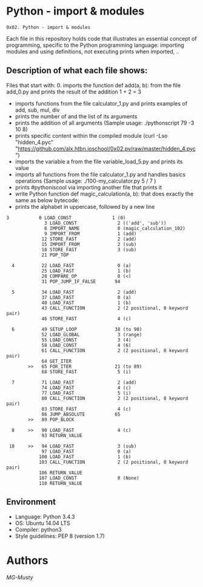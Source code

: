 # Python - import & modules
`0x02. Python - import & modules`

Each file in this repository holds code that illustrates an essential concept of programming, specific to the Python programming language: importing modules and using definitions, not executing prints when imported, ..

## Description of what each file shows:

Files that start with: 0. imports the function def add(a, b): from the file add_0.py and prints the result of the addition 1 + 2 = 3

- imports functions from the file calculator_1.py and prints examples of add, sub, mul, div
- prints the number of and the list of its arguments
- prints the addition of all arguments (Sample usage: ./pythonscript 79 -3 10 8)
- prints specific content within the compiled module (curl -Lso "hidden_4.pyc" "https://github.com/alx.htbn.ioschool/0x02.py/raw/master/hidden_4.pyc")
- imports the variable a from the file variable_load_5.py and prints its value
- imports all functions from the file calculator_1.py and handles basics operations (Sample usage: ./100-my_calculator.py 5 / 7 )
- prints #pythoniscool via importing another file that prints it
- write Python function def magic_calculation(a, b): that does exactly the same as below bytecode:
- prints the alphabet in uppercase, followed by a new line
```
3           0 LOAD_CONST               1 (0)
              3 LOAD_CONST               2 (('add', 'sub'))
              6 IMPORT_NAME              0 (magic_calculation_102)
              9 IMPORT_FROM              1 (add)
             12 STORE_FAST               2 (add)
             15 IMPORT_FROM              2 (sub)
             18 STORE_FAST               3 (sub)
             21 POP_TOP

  4          22 LOAD_FAST                0 (a)
             25 LOAD_FAST                1 (b)
             28 COMPARE_OP               0 (<)
             31 POP_JUMP_IF_FALSE       94

  5          34 LOAD_FAST                2 (add)
             37 LOAD_FAST                0 (a)
             40 LOAD_FAST                1 (b)
             43 CALL_FUNCTION            2 (2 positional, 0 keyword pair)
             46 STORE_FAST               4 (c)

  6          49 SETUP_LOOP              38 (to 90)
             52 LOAD_GLOBAL              3 (range)
             55 LOAD_CONST               3 (4)
             58 LOAD_CONST               4 (6)
             61 CALL_FUNCTION            2 (2 positional, 0 keyword pair)
             64 GET_ITER
        >>   65 FOR_ITER                21 (to 89)
             68 STORE_FAST               5 (i)

  7          71 LOAD_FAST                2 (add)
             74 LOAD_FAST                4 (c)
             77 LOAD_FAST                5 (i)
             80 CALL_FUNCTION            2 (2 positional, 0 keyword pair)
             83 STORE_FAST               4 (c)
             86 JUMP_ABSOLUTE           65
        >>   89 POP_BLOCK

  8     >>   90 LOAD_FAST                4 (c)
             93 RETURN_VALUE

 10     >>   94 LOAD_FAST                3 (sub)
             97 LOAD_FAST                0 (a)
            100 LOAD_FAST                1 (b)
            103 CALL_FUNCTION            2 (2 positional, 0 keyword pair)
            106 RETURN_VALUE
            107 LOAD_CONST               0 (None)
            110 RETURN_VALUE
```
## Environment
- Language: Python 3.4.3
- OS: Ubuntu 14.04 LTS
- Compiler: python3
- Style guidelines: PEP 8 (version 1.7)

# Authors
*MG-Musty*
